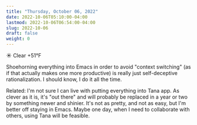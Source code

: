 ```yaml
---
title: "Thursday, October 06, 2022"
date: 2022-10-06T05:10:00-04:00
lastmod: 2022-10-06T06:54:00-04:00
slug: 2022-10-06
draft: false
weight: 0
---
```


☀️   Clear +51°F

Shoehorning everything into Emacs in order to avoid "context switching" (as if that actually makes one more productive) is really just self-deceptive rationalization. I should know, I do it all the time.

Related: I'm not sure I can live with putting everything into Tana app. As clever as it is, it's "out there" and will probably be replaced in a year or two by something newer and shinier. It's not as pretty, and not as easy, but I'm better off staying in Emacs. Maybe one day, when I need to collaborate with others, using Tana will be feasible.

[//]: # "Exported with love from a post written in Org mode"
[//]: # "- https://github.com/kaushalmodi/ox-hugo"

